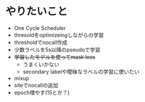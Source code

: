# やりたいこと
- One Cycle Scheduler
- thresoldをoptimizeingしながらの学習
- thresholdでnocall作成
- 少数ラベルを5s以降のpseudoで学習
- ~~学習したモデルを使ってmask loss~~
  - うまくいかない
  - secondary labelや曖昧なラベルの学習に使いたい
- mixup
- siteでnocallの追加
- epoch増やす(15とか？)
